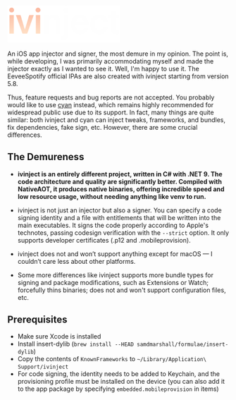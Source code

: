 <img src="Images/Banner.png" width="256"/>

An iOS app injector and signer, the most demure in my opinion. The point is, while developing, I was primarily accommodating myself and made the injector exactly as I wanted to see it. Well, I'm happy to use it. The EeveeSpotify official IPAs are also created with ivinject starting from version 5.8.

Thus, feature requests and bug reports are not accepted. You probably would like to use [cyan](https://github.com/asdfzxcvbn/pyzule-rw) instead, which remains highly recommended for widespread public use due to its support. In fact, many things are quite similar: both ivinject and cyan can inject tweaks, frameworks, and bundles, fix dependencies, fake sign, etc. However, there are some crucial differences.

## The Demureness
- **ivinject is an entirely different project, written in C# with .NET 9. The code architecture and quality are significantly better. Compiled with NativeAOT, it produces native binaries, offering incredible speed and low resource usage, without needing anything like venv to run.**

- ivinject is not just an injector but also a signer. You can specify a code signing identity and a file with entitlements that will be written into the main executables. It signs the code properly according to Apple's technotes, passing codesign verification with the `--strict` option. It only supports developer certificates (.p12 and .mobileprovision).

- ivinject does not and won’t support anything except for macOS — I couldn’t care less about other platforms.

- Some more differences like ivinject supports more bundle types for signing and package modifications, such as Extensions or Watch; forcefully thins binaries; does not and won't support configuration files, etc.

## Prerequisites
* Make sure Xcode is installed
* Install insert-dylib (`brew install --HEAD samdmarshall/formulae/insert-dylib`)
* Copy the contents of `KnownFrameworks` to `~/Library/Application\ Support/ivinject`
* For code signing, the identity needs to be added to Keychain, and the provisioning profile must be installed on the device (you can also add it to the app package by specifying `embedded.mobileprovision` in items)